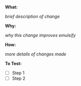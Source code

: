 **What:**

_brief description of change_

**Why:**

_why this change improves emulsify_

**How:**

_more details of changes made_

**To Test:**

- [ ] Step 1
- [ ] Step 2

